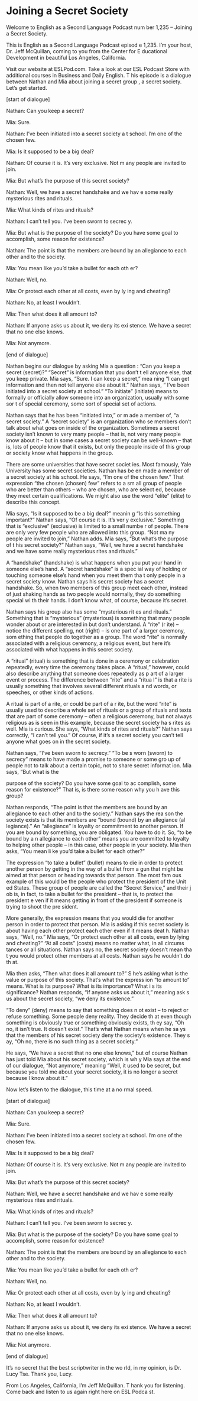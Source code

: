 # Joining a Secret Society

Welcome to English as a Second Language Podcast num ber 1,235 – Joining a Secret Society.  

This is English as a Second Language Podcast episod e 1,235. I’m your host, Dr. Jeff McQuillan, coming to you from the Center for E ducational Development in beautiful Los Angeles, California.  

Visit our website at ESLPod.com. Take a look at our  ESL Podcast Store with additional courses in Business and Daily English. T his episode is a dialogue between Nathan and Mia about joining a secret group , a secret society. Let’s get started.  

[start of dialogue] 

Nathan: Can you keep a secret? 

Mia: Sure. 

Nathan: I’ve been initiated into a secret society a t school. I’m one of the chosen few. 

Mia: Is it supposed to be a big deal? 

Nathan: Of course it is. It’s very exclusive. Not m any people are invited to join. 

Mia: But what’s the purpose of this secret society?  

Nathan: Well, we have a secret handshake and we hav e some really mysterious rites and rituals. 

Mia: What kinds of rites and rituals? 

Nathan: I can’t tell you. I’ve been sworn to secrec y. 

Mia: But what is the purpose of the society? Do you  have some goal to accomplish, some reason for existence? 

Nathan: The point is that the members are bound by an allegiance to each other and to the society. 

Mia: You mean like you’d take a bullet for each oth er? 

Nathan: Well, no. 

Mia: Or protect each other at all costs, even by ly ing and cheating? 

Nathan: No, at least I wouldn’t. 

Mia: Then what does it all amount to? 

Nathan: If anyone asks us about it, we deny its exi stence. We have a secret that no one else knows. 

Mia: Not anymore. 

[end of dialogue] 

Nathan begins our dialogue by asking Mia a question : “Can you keep a secret (secret)?” “Secret” is information that you don’t t ell anyone else, that you keep private. Mia says, “Sure. I can keep a secret,” mea ning “I can get information and then not tell anyone else about it.” Nathan says, “ I’ve been initiated into a secret society at school.” “To initiate” (initiate) means to formally or officially allow someone into an organization, usually with some sor t of special ceremony, some sort of special set of actions.  

Nathan says that he has been “initiated into,” or m ade a member of, “a secret society.” A “secret society” is an organization who se members don’t talk about what goes on inside of the organization. Sometimes a secret society isn’t known to very many people – that is, not very many people  know about it – but in some cases a secret society can be well-known – that is,  lots of people know that it exists, but only the people inside of this group or  society know what happens in the group.  

There are some universities that have secret societ ies. Most famously, Yale University has some secret societies. Nathan has be en made a member of a secret society at his school. He says, “I’m one of the chosen few.” That expression “the chosen (chosen) few” refers to a sm all group of people who are better than others – who are chosen, who are select ed, because they meet certain qualifications. We might also use the word “elite” (elite) to describe this concept.  

Mia says, “Is it supposed to be a big deal?” meanin g “Is this something important?” Nathan says, “Of course it is. It’s ver y exclusive.” Something that is “exclusive” (exclusive) is limited to a small numbe r of people. There are only very few people who are allowed into this group. “Not ma ny people are invited to join,” Nathan adds. Mia says, “But what’s the purpose of t his secret society?” Nathan says, “Well, we have a secret handshake and we have  some really mysterious rites and rituals.”  

A “handshake” (handshake) is what happens when you put your hand in someone else’s hand. A “secret handshake” is a spec ial way of holding or touching someone else’s hand when you meet them tha t only people in a secret society know. Nathan says his secret society has a secret handshake. So, when two members of this group meet each other, instead of just shaking hands as two people would normally, they do something special wi th their hands. I don’t know what, of course, because it’s secret.  

Nathan says his group also has some “mysterious rit es and rituals.” Something that is “mysterious” (mysterious) is something that  many people wonder about or are interested in but don’t understand. A “rite” (r ite) – notice the different spelling, not (right) – is one part of a larger ceremony, som ething that people do together as a group. The word “rite” is normally associated with a religious ceremony, a religious event, but here it’s associated with what  happens in this secret society.  

A “ritual” (ritual) is something that is done in a ceremony or celebration repeatedly, every time the ceremony takes place. A “ritual,” however, could also describe anything that someone does repeatedly as p art of a larger event or process. The difference between “rite” and a “ritua l” is that a rite is usually something that involves several different rituals a nd words, or speeches, or other kinds of actions.  

A ritual is part of a rite, or could be part of a r ite, but the word “rite” is usually used to describe a whole set of rituals or a group of rituals and texts that are part of some ceremony – often a religious ceremony, but not always religious as is seen in this example, because the secret society ha s rites as well. Mia is curious. She says, “What kinds of rites and rituals?” Nathan  says correctly, “I can’t tell you.” Of course, if it’s a secret society you can’t  tell anyone what goes on in the secret society.  

Nathan says, “I’ve been sworn to secrecy.” “To be s worn (sworn) to secrecy” means to have made a promise to someone or some gro up of people not to talk about a certain topic, not to share secret informat ion. Mia says, “But what is the  

purpose of the society? Do you have some goal to ac complish, some reason for existence?” That is, is there some reason why you h ave this group? 

Nathan responds, “The point is that the members are  bound by an allegiance to each other and to the society.” Nathan says the rea son the society exists is that its members are “bound (bound) by an allegiance (al legiance).” An “allegiance” is loyalty or commitment to another person. If you are  bound by something, you are obligated. You have to do it. So, “to be bound by a n allegiance to each other” means you are committed to loyalty to helping other  people – in this case, other people in your society. Mia then asks, “You mean li ke you’d take a bullet for each other?”  

The expression “to take a bullet” (bullet) means to  die in order to protect another person by getting in the way of a bullet from a gun  that might be aimed at that person or heading towards that person. The most fam ous example of this would be the people who protect the president of the Unit ed States. These group of people are called the “Secret Service,” and their j ob is, in fact, to take a bullet for the president – that is, to protect the president e ven if it means getting in front of the president if someone is trying to shoot the pre sident.  

More generally, the expression means that you would  die for another person in order to protect that person. Mia is asking if this  secret society is about having each other protect each other even if it means deat h. Nathan says, “Well, no.” Mia says, “Or protect each other at all costs, even  by lying and cheating?” “At all costs” (costs) means no matter what, in all circums tances or all situations. Nathan says no, the secret society doesn’t mean tha t you would protect other members at all costs. Nathan says he wouldn’t do th at.  

Mia then asks, “Then what does it all amount to?” S he’s asking what is the value or purpose of this society. That’s what the express ion “to amount to” means. What is its purpose? What is its importance? What i s its significance? Nathan responds, “If anyone asks us about it,” meaning ask s us about the secret society, “we deny its existence.”  

“To deny” (deny) means to say that something does n ot exist – to reject or refuse something. Some people deny reality. They decide th at even though something is obviously true or something obviously exists, th ey say, “Oh no, it isn’t true. It doesn’t exist.” That’s what Nathan means when he sa ys that the members of his secret society deny the society’s existence. They s ay, “Oh no, there is no such thing as a secret society.”  

He says, “We have a secret that no one else knows,”  but of course Nathan has just told Mia about his secret society, which is wh y Mia says at the end of our dialogue, “Not anymore,” meaning “Well, it used to be secret, but because you told me about your secret society, it is no longer a secret because I know about it.”  

Now let’s listen to the dialogue, this time at a no rmal speed.  

[start of dialogue] 

Nathan: Can you keep a secret? 

Mia: Sure. 

Nathan: I’ve been initiated into a secret society a t school. I’m one of the chosen few. 

Mia: Is it supposed to be a big deal? 

Nathan: Of course it is. It’s very exclusive. Not m any people are invited to join. 

Mia: But what’s the purpose of this secret society?  

Nathan: Well, we have a secret handshake and we hav e some really mysterious rites and rituals. 

Mia: What kinds of rites and rituals? 

Nathan: I can’t tell you. I’ve been sworn to secrec y. 

Mia: But what is the purpose of the society? Do you  have some goal to accomplish, some reason for existence? 

Nathan: The point is that the members are bound by an allegiance to each other and to the society. 

Mia: You mean like you’d take a bullet for each oth er? 

Nathan: Well, no. 

Mia: Or protect each other at all costs, even by ly ing and cheating? 

 Nathan: No, at least I wouldn’t. 

Mia: Then what does it all amount to? 

Nathan: If anyone asks us about it, we deny its exi stence. We have a secret that no one else knows. 

Mia: Not anymore. 

[end of dialogue] 

It’s no secret that the best scriptwriter in the wo rld, in my opinion, is Dr. Lucy Tse. Thank you, Lucy.  

From Los Angeles, California, I’m Jeff McQuillan. T hank you for listening. Come back and listen to us again right here on ESL Podca st.  

